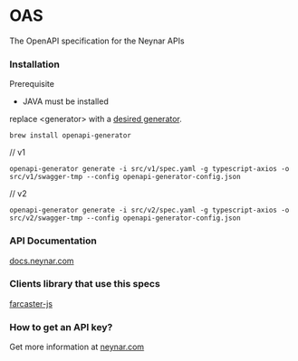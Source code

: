 # OAS

The OpenAPI specification for the Neynar APIs

### Installation
Prerequisite
- JAVA must be installed

replace \<generator\> with a [desired generator](https://openapi-generator.tech/docs/generators).

```
brew install openapi-generator
```

// v1
```
openapi-generator generate -i src/v1/spec.yaml -g typescript-axios -o src/v1/swagger-tmp --config openapi-generator-config.json
```

// v2
```
openapi-generator generate -i src/v2/spec.yaml -g typescript-axios -o src/v2/swagger-tmp --config openapi-generator-config.json
```

### API Documentation
[docs.neynar.com](https://docs.neynar.com/)

### Clients library that use this specs
[farcaster-js](https://github.com/standard-crypto/farcaster-js/)

### How to get an API key?
Get more information at [neynar.com](https://neynar.com/)
